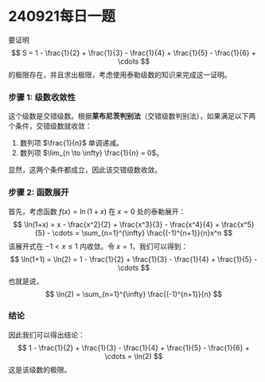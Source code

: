 # 240921每日一题

要证明
$$
S = 1 - \frac{1}{2} + \frac{1}{3} - \frac{1}{4} + \frac{1}{5} - \frac{1}{6} + \cdots
$$
的极限存在，并且求出极限，考虑使用泰勒级数的知识来完成这一证明。

### 步骤 1: 级数收敛性

这个级数是交错级数。根据**莱布尼茨判别法**（交错级数判别法），如果满足以下两个条件，交错级数就收敛：

1. 数列项 $\frac{1}{n}$ 单调递减。
2. 数列项 $\lim_{n \to \infty} \frac{1}{n} = 0$。

显然，这两个条件都成立，因此该交错级数收敛。

### 步骤 2: 函数展开

首先，考虑函数 $f(x) = \ln(1+x)$ 在 $x=0$ 处的泰勒展开：
$$
\ln(1+x) = x - \frac{x^2}{2} + \frac{x^3}{3} - \frac{x^4}{4} + \frac{x^5}{5} - \cdots = \sum_{n=1}^{\infty} \frac{(-1)^{n+1}}{n}x^n
$$
该展开式在 $-1 < x \leq 1$ 内收敛。令 $x = 1$，我们可以得到：
$$
\ln(1+1) = \ln(2) = 1 - \frac{1}{2} + \frac{1}{3} - \frac{1}{4} + \frac{1}{5} - \cdots
$$
也就是说，
$$
\ln(2) = \sum_{n=1}^{\infty} \frac{(-1)^{n+1}}{n}
$$

### 结论

因此我们可以得出结论：
$$
1 - \frac{1}{2} + \frac{1}{3} - \frac{1}{4} + \frac{1}{5} - \frac{1}{6} + \cdots = \ln(2)
$$
这是该级数的极限。